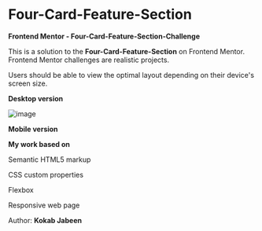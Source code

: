 # Four-Card-Feature-Section
**Frontend Mentor - Four-Card-Feature-Section-Challenge**

This is a solution to the **Four-Card-Feature-Section** on Frontend Mentor. Frontend Mentor challenges are realistic projects.

Users should be able to view the optimal layout depending on their device's screen size.


**Desktop version**

![image](https://github.com/KJabeen/Four-Card-Feature-Section/assets/126177876/a6b59afa-1f4b-4ac8-b235-cd644b11fc5f)


**Mobile version**

 
**My work based on**

  Semantic HTML5 markup
    
  CSS custom properties

  Flexbox
  
  Responsive web page


Author:
**Kokab Jabeen**


